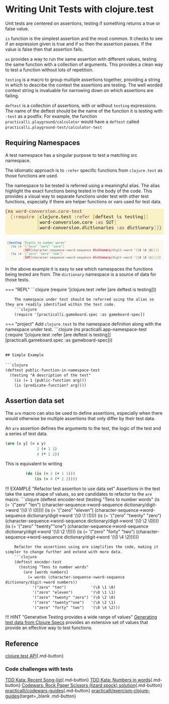 # Writing Unit Tests with clojure.test

Unit tests are centered on assertions, testing if something returns a true or false value.

`is` function is the simplest assertion and the most common.  It checks to see if an expression given is true and if so then the assertion passes.  If the value is false then that assertion fails.

`as` provides a way to run the same assertion with different values, testing the same function with a collection of arguments.  This provides a clean way to test a function without lots of repetition.

`testing` is a macro to group multiple assertions together, providing a string in which to describe the context the assertions are testing.  The well worded context string is invaluable for narrowing down on which assertions are failing.

`deftest` is a collection of assertions, with or without `testing` expressions.  The name of the deftest should be the name of the function it is testing with `-test` as a postfix.  For example, the function `practicalli.playground/calculator` would have a `deftest` called `practicalli.playground-test/calculator-test`

## Requiring Namespaces

A test namespace has a singular purpose to test a matching src namespace.

The idiomatic approach is to `:refer` specific functions from `clojure.test` as those functions are used.

The namespace to be tested is referred using a meaningful alias. The alias highlight the exact functions being tested in the body of the code.  This provides a visual way to separate functions under test with other test functions, especially if there are helper functions or vars used for test data.

![Clojure Unit Testing - require software under testa using SUT alias](/images/clojure-unit-test-require-sut.png)

![Clojure Unit Testing - using SUT alias](/images/clojure-unit-test-alias-sut.png)

In the above example it is easy to see which namespaces the functions being tested are from.  The `dictionary` namespace is a source of data for those tests.

=== "REPL"
    ```clojure
    (require '[clojure.test :refer [are deftest is testing]])

```
    The namespace under test should be referred using the alias so they are readily identified within the test code.
    ```clojure
    (require '[practicalli.gameboard.spec :as gameboard-spec])
```

=== "project"
    Add `clojure.test` to the namespace definition along with the namespace under test.
    ```clojure
    (ns practicalli.app-namespace-test
      (:require '[clojure.test :refer [are deftest is testing]]
                 [practicalli.gameboard.spec :as gameboard-spec]))

```

## Simple Example

```clojure
(deftest public-function-in-namespace-test
  (testing "A description of the test"
    (is (= 1 (public-function arg)))
    (is (predicate-function? arg))))
```

## Assertion data set

The `are` macro can also be used to define assertions, especially when there would otherwise be multiple assertions that only differ by their test data.

An `are` assertion defines the arguments to the test, the logic of the test and a series of test data.

```clojure
(are [x y] (= x y)
              2 (+ 1 1)
              4 (* 2 2))
```

This is equivalent to writing

```clojure
         (do (is (= 2 (+ 1 1)))
             (is (= 4 (* 2 2))))
```

!!! EXAMPLE "Refactor test assertion to use data set"
    Assertions in the test take the same shape of values, so are candidates to refactor to the `are` macro.
    ```clojure
    (deftest encoder-test
      (testing "Tens to number words"
        (is (= '("zero" "ten")
               (character-sequence->word-sequence dictionary/digit->word '(\0 \1 \0))))
        (is (= '("zero" "eleven")
               (character-sequence->word-sequence dictionary/digit->word '(\0 \1 \1))))
        (is (= '("zero" "twenty" "zero")
               (character-sequence->word-sequence dictionary/digit->word '(\0 \2 \0))))
        (is (= '("zero" "twenty""one")
               (character-sequence->word-sequence dictionary/digit->word '(\0 \2 \1))))
        (is (= '("zero" "forty" "two")
               (character-sequence->word-sequence dictionary/digit->word '(\0 \4 \2))))))

```
    Refactor the assertions using are simplifies the code, making it simpler to change further and extend with more data.
    ```clojure
    (deftest encoder-test
      (testing "Tens to number words"
        (are [words numbers]
          (= words (character-sequence->word-sequence dictionary/digit->word numbers))
            '("zero" "ten")           '(\0 \1 \0)
            '("zero" "eleven")        '(\0 \1 \1)
            '("zero" "twenty" "zero") '(\0 \2 \0)
            '("zero" "twenty""one")   '(\0 \2 \1)
            '("zero" "forty" "two")   '(\0 \4 \2)))
```

!!! HINT "Generative Testing provides a wide range of values"
    [Generating test data from Clojure Specs](/clojure/clojure-spec/generative-testing/) provides an extensive set of values that provide an effective way to test functions.

## Reference

[clojure.test API](https://clojure.github.io/clojure/clojure.test-api.html){.md-button}

### Code challenges with tests

[TDD Kata: Recent Song-list](/simple-projects/tdd-kata/recent-song-list.md){.md-button}
[TDD Kata: Numbers in words](https://github.com/practicalli/numbers-to-words){.md-button}
[Codewars: Rock Paper Scissors (lizard spock) solution](https://github.com/practicalli/codewars-guides/tree/develop/rock-paper-scissors){.md-button}
[practicalli/codewars-guides](https://github.com/practicalli/codewars-guides){.md-button}
[practicalli/exercism-clojure-guides](https://github.com/practicalli/exercism-clojure-guides){target=_blank .md-button}
